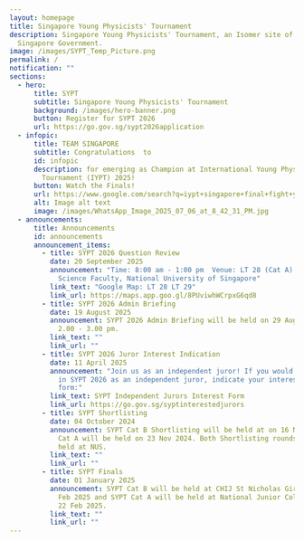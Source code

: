 ```yaml
---
layout: homepage
title: Singapore Young Physicists' Tournament
description: Singapore Young Physicists' Tournament, an Isomer site of the
  Singapore Government.
image: /images/SYPT_Temp_Picture.png
permalink: /
notification: ""
sections:
  - hero:
      title: SYPT
      subtitle: Singapore Young Physicists' Tournament
      background: /images/hero-banner.png
      button: Register for SYPT 2026
      url: https://go.gov.sg/sypt2026application
  - infopic:
      title: TEAM SINGAPORE
      subtitle: Congratulations  to
      id: infopic
      description: for emerging as Champion at International Young Physicists’
        Tournament (IYPT) 2025!
      button: Watch the Finals!
      url: https://www.google.com/search?q=iypt+singapore+final+fight+youtube+video&sca_esv=510a591a39dbdeb7&sxsrf=AE3TifPz8n8oECVdZ8O9FGeTaQpryJI7Wg%3A1761095875000&ei=wjD4aPbhPLuz4-EPkOGSyQ0&oq=iypt+singapore+final+fight+yo&gs_lp=Egxnd3Mtd2l6LXNlcnAiHWl5cHQgc2luZ2Fwb3JlIGZpbmFsIGZpZ2h0IHlvKgIIATIFECEYoAEyBRAhGKABSNQtUIEDWLQZcAh4AZABAZgBogOgAcQYqgEJMC4yLjUuMi4yuAEByAEA-AEBmAISoAL2F8ICChAAGLADGNYEGEfCAgQQIRgVwgIHECEYoAEYCpgDAIgGAZAGCJIHCTguMi4zLjMuMqAHjSuyBwkwLjIuMy4zLjK4B5YXwgcIMC4xLjEyLjXIB3I&sclient=gws-wiz-serp#fpstate=ive&vld=cid:f3529a1b,vid:3qangzZkpq0,st:0
      alt: Image alt text
      image: /images/WhatsApp_Image_2025_07_06_at_8_42_31_PM.jpg
  - announcements:
      title: Announcements
      id: announcements
      announcement_items:
        - title: SYPT 2026 Question Review
          date: 20 September 2025
          announcement: "Time: 8:00 am - 1:00 pm  Venue: LT 28 (Cat A) and LT 29 (Cat B),
            Science Faculty, National University of Singapore"
          link_text: "Google Map: LT 28 LT 29"
          link_url: https://maps.app.goo.gl/8PUviwhWCrpxG6qd8
        - title: SYPT 2026 Admin Briefing
          date: 19 August 2025
          announcement: SYPT 2026 Admin Briefing will be held on 29 Aug 2025 online from
            2.00 - 3.00 pm.
          link_text: ""
          link_url: ""
        - title: SYPT 2026 Juror Interest Indication
          date: 11 April 2025
          announcement: "Join us as an independent juror! If you would like to participate
            in SYPT 2026 as an independent juror, indicate your interest in this
            form:"
          link_text: SYPT Independent Jurors Interest Form
          link_url: https://go.gov.sg/syptinterestedjurors
        - title: SYPT Shortlisting
          date: 04 October 2024
          announcement: SYPT Cat B Shortlisting will be held at on 16 Nov 2024 and SYPT
            Cat A will be held on 23 Nov 2024. Both Shortlisting rounds will be
            held at NUS.
          link_text: ""
          link_url: ""
        - title: SYPT Finals
          date: 01 January 2025
          announcement: SYPT Cat B will be held at CHIJ St Nicholas Girls' School on 15
            Feb 2025 and SYPT Cat A will be held at National Junior College on
            22 Feb 2025.
          link_text: ""
          link_url: ""
---
```

